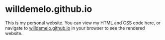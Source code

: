 # willdemelo.github.io
This is my personal website. You can view my HTML and CSS code here, or navigate to [willdemelo.github.io](https://willdemelo.github.io/) in your browser to see the rendered website.
